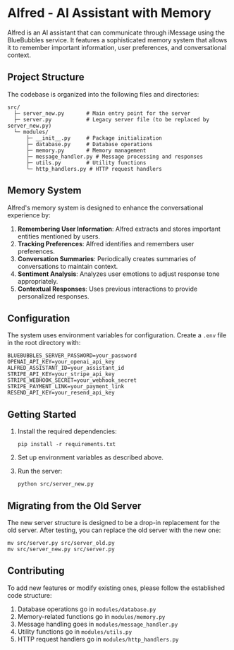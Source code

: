 # Alfred - AI Assistant with Memory

Alfred is an AI assistant that can communicate through iMessage using the BlueBubbles service. It features a sophisticated memory system that allows it to remember important information, user preferences, and conversational context.

## Project Structure

The codebase is organized into the following files and directories:

```
src/
  ├─ server_new.py       # Main entry point for the server
  ├─ server.py           # Legacy server file (to be replaced by server_new.py)
  └─ modules/
      ├─ __init__.py     # Package initialization
      ├─ database.py     # Database operations
      ├─ memory.py       # Memory management
      ├─ message_handler.py # Message processing and responses
      ├─ utils.py        # Utility functions
      └─ http_handlers.py # HTTP request handlers
```

## Memory System

Alfred's memory system is designed to enhance the conversational experience by:

1. **Remembering User Information**: Alfred extracts and stores important entities mentioned by users.
2. **Tracking Preferences**: Alfred identifies and remembers user preferences.
3. **Conversation Summaries**: Periodically creates summaries of conversations to maintain context.
4. **Sentiment Analysis**: Analyzes user emotions to adjust response tone appropriately.
5. **Contextual Responses**: Uses previous interactions to provide personalized responses.

## Configuration

The system uses environment variables for configuration. Create a `.env` file in the root directory with:

```
BLUEBUBBLES_SERVER_PASSWORD=your_password
OPENAI_API_KEY=your_openai_api_key
ALFRED_ASSISTANT_ID=your_assistant_id
STRIPE_API_KEY=your_stripe_api_key
STRIPE_WEBHOOK_SECRET=your_webhook_secret
STRIPE_PAYMENT_LINK=your_payment_link
RESEND_API_KEY=your_resend_api_key
```

## Getting Started

1. Install the required dependencies:
   ```
   pip install -r requirements.txt
   ```

2. Set up environment variables as described above.

3. Run the server:
   ```
   python src/server_new.py
   ```

## Migrating from the Old Server

The new server structure is designed to be a drop-in replacement for the old server. After testing, you can replace the old server with the new one:

```
mv src/server.py src/server_old.py
mv src/server_new.py src/server.py
```

## Contributing

To add new features or modify existing ones, please follow the established code structure:

1. Database operations go in `modules/database.py`
2. Memory-related functions go in `modules/memory.py`
3. Message handling goes in `modules/message_handler.py`
4. Utility functions go in `modules/utils.py`
5. HTTP request handlers go in `modules/http_handlers.py`
